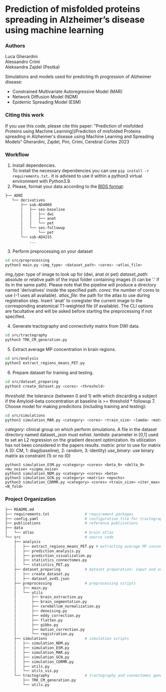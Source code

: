 # Prediction of misfolded proteins spreading in Alzheimer’s disease using machine learning

### Authors 
Luca Gherardini <br> 
Alessandro Crimi <br>
Aleksandra Zajdel (Pestka)

Simulations and models used for predicting th progression of Alzheimer disease:
- Constrained Multivariate Autoregressive Model (MAR)
- Network Diffusion Model (NDM)
- Epidemic Spreading Model (ESM)

### Citing this work
If you use this code, please cite this paper: "Prediction of misfolded Proteins  using Machine Learning]{Prediction of misfolded Proteins spreading in Alzheimer's disease using Machine Learning  and Spreading Models" Gherardini, Zajdel, Pini, Crimi, Cerebral Cortex 2023

### Workflow
1. Install dependencies.<br>
To install the necessary dependencies you can use ```pip install -r requirements.txt.``` It is advised to use it within a python3 virtual environment with Python3.9. 
2. Please, format your data according to the [BIDS format](https://bids.neuroimaging.io/):
```bash
├── ADNI
   └── derivatives
       ├── sub-AD4009
       │   ├── ses-baseline
       │   │   ├── dwi
       │   │   ├── anat
       │   │   └── pet
       │   └── ses-followup
       │       └── pet
       └── sub-AD4215
           ...

```
3. Perform preprocessing on your dataset
``` bash
cd src/preprocessing
python3 main.py <img_type> <dataset_path> <cores> <atlas_file>
```
*img_type*: type of image to look up for (dwi, anat or pet)
*dataset_path*: absolute or relative path of the input folder containing images (it can be '.' if its in the same path). Please note that the pipeline will produce a directory named 'derivatives' inside the specified path.
*cores*: the number of cores to use (-1 uses all available).
*atlas_file*: the path for the atlas to use during registration step. Insert 'anat' to coregister the current image to the corresponding anatomical T1-weighted file (if available).
The CLI options are facultative and will be asked before starting the preprocessing if not specified.

4. Generate tractography and connectivity matrix from DWI data. 
``` bash
cd src/tractography
python3 TRK_CM_generation.py
```
5. Extract average MP concentration in brain regions. 
```bash
cd src/analysis
python3 extract_regions_means_PET.py
```
6. Prepare dataset for training and testing. 
```bash
cd src/dataset_preparing
python3 create_dataset.py <cores> <threshold>
```
*threshold*: the tolerance (between 0 and 1) with which discarding a subject if the Amyloid-beta concentration at baseline is >= threshold * followup
7. Choose model for making predicitons (including training and testing):
```bash
cd src/simulations
python3 simulation_MAR.py <category> <cores> <train_size> <lamda> <matrix> <use_binary> <iter_max> <N_fold>
```
*category*: clinical group on which perform simulations. A file in the dataset directory named dataset_<category>.json must exhist.
*lambda*: parameter in [0,1] used to set an L2 regression on the gradient descent optimization. Its utilization has not been considered in the papers results.
*matrix*: prior to use for matrix A (0: CM, 1: diag(baseline), 2: random, 3: identity)
*use_binary*: use binary matrix as constraint (1) or no (0)
```
python3 simulation_ESM.py <category> <cores> <beta_0> <delta_0> <mu_noise> <sigma_noise>
python3 simulation_NDM.py <category> <cores> <beta>
python3 simulation_GCN.py <category> <matrix> <epochs>
python3 simulation_CDRMR.py <category> <cores> <train_size> <iter_max> <N_fold>
```


### Project Organization
```bash
├── README.md                                      
├── requirements.txt                # requirement packages
├── config.yaml                     # configuration file for tractography and connectome generation
├── publications                    # reference publications
├── data
│   └── atlas                       # brain atlas
└── src                             # source code 
    ├── analysis                   
    │   ├── extract_regions_means_PET.py # extracting average MP concentration from brain regions
    │   ├── prediction_analysis.py
    │   ├── prediction_visualization.py
    │   ├── statistics_connectomes.py
    │   └── statistics_PET.py
    ├── dataset_preparing           # dataset preparation: input and output for MAR and simulations 
    │   ├── create_dataset.py
    │   ├── dataset_av45.json
    ├── preprocessing               # preprocessing scripts 
    │   ├── main.py
    │   └── utils
    │       ├── brain_extraction.py
    │       ├── brain_segmentation.py
    │       ├── cerebellum_normalization.py
    │       ├── denoising.py
    │       ├── eddy_correction.py
    │       ├── flatten.py
    │       ├── gibbs.py
    │       ├── motion_correction.py
    │       └── registration.py
    ├── simulations                 # simulation scripts 
    │   ├── simulation_NDM.py 
    │   ├── simulation_ESM.py
    │   ├── simulation_MAR.py
    │   ├── simulation_GCN.py
    │   ├── simulation_CDRMR.py
    │   ├── utils.py
    │   └── utils_vis.py
    └── tractography                # tractography and connectomes generation 
        ├── TRK_CM_generation.py
        └── utils.py
```


